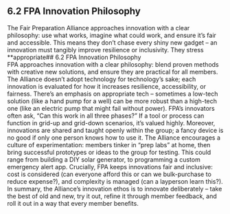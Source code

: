 ## 6.2 FPA Innovation Philosophy

The Fair Preparation Alliance approaches innovation with a clear philosophy: use what works, imagine what could work, and ensure it’s fair and accessible. This means they don’t chase every shiny new gadget – an innovation must tangibly improve resilience or inclusivity. They stress **appropriate## 6.2 FPA Innovation Philosophy  
FPA approaches innovation with a clear philosophy: blend proven methods with creative new solutions, and ensure they are practical for all members. The Alliance doesn’t adopt technology for technology’s sake; each innovation is evaluated for how it increases resilience, accessibility, or fairness. There’s an emphasis on appropriate tech – sometimes a low-tech solution (like a hand pump for a well) can be more robust than a high-tech one (like an electric pump that might fail without power). FPA’s innovators often ask, “Can this work in all three phases?” If a tool or process can function in grid-up and grid-down scenarios, it’s valued highly. Moreover, innovations are shared and taught openly within the group; a fancy device is no good if only one person knows how to use it. The Alliance encourages a culture of experimentation: members tinker in “prep labs” at home, then bring successful prototypes or ideas to the group for testing. This could range from building a DIY solar generator, to programming a custom emergency alert app. Crucially, FPA keeps innovations fair and inclusive: cost is considered (can everyone afford this or can we bulk-purchase to reduce expense?), and complexity is managed (can a layperson learn this?). In summary, the Alliance’s innovation ethos is to innovate deliberately – take the best of old and new, try it out, refine it through member feedback, and roll it out in a way that every member benefits.